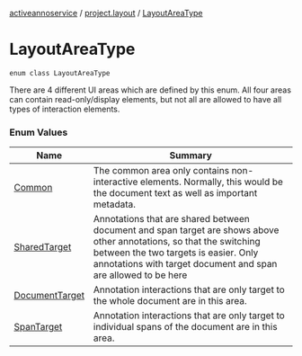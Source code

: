 [activeannoservice](../../index.md) / [project.layout](../index.md) / [LayoutAreaType](./index.md)

# LayoutAreaType

`enum class LayoutAreaType`

There are 4 different UI areas which are defined by this enum. All four areas can contain read-only/display elements,
but not all are allowed to have all types of interaction elements.

### Enum Values

| Name | Summary |
|---|---|
| [Common](-common.md) | The common area only contains non-interactive elements. Normally, this would be the document text as well as important metadata. |
| [SharedTarget](-shared-target.md) | Annotations that are shared between document and span target are shows above other annotations, so that the switching between the two targets is easier. Only annotations with target document and span are allowed to be here |
| [DocumentTarget](-document-target.md) | Annotation interactions that are only target to the whole document are in this area. |
| [SpanTarget](-span-target.md) | Annotation interactions that are only target to individual spans of the document are in this area. |
